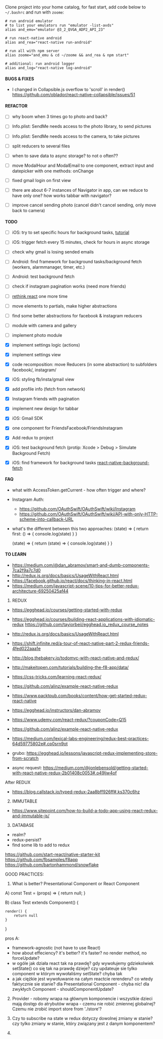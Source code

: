 Clone project into your home catalog, for fast start, add code below to `~/.bashrc` and run with `zoome`:

```
# run android emulator
# to list your emulators run "emulator -list-avds"
alias and_emu="emulator @3_2_QVGA_ADP2_API_23"

# run react-native android
alias and_rea="react-native run-android"

# run all with npm server
alias zoome="and_emu & cd ~/zoome && and_rea & npm start"

# additional: run android logger
alias and_log="react-native log-android"
```

#### BUGS & FIXES
- I changed in Collapsible.js overflow to 'scroll' in render() https://github.com/oblador/react-native-collapsible/issues/51 




#### REFACTOR
- [ ] why boom when 3 times go to photo and back?
- [ ] Info.plist: SendMe needs access to the photo library, to send pictures
- [ ] Info.plist: SendMe needs access to the camera, to take pictures
- [ ] split reducers to several files
- [ ] when to save data to async storage? to not o often??
- [ ] move ModalHour and ModalEmail to one component, extract input and datepicker with one methods: onChange
- [ ] fixed gmail login on first view
- [ ] there are about 6-7 instances of Navigator in app, can we reduce to have only one? how works tabbar with navigator?
- [ ] improve cancel sending photo (cancel didn't cancel sending, only move back to camera)



#### TODO
- [ ] iOS: try to set specific hours for background tasks, [tutorial](https://possiblemobile.com/2013/09/ios-7-background-fetch/)
- [ ] iOS: trigger fetch every 15 minutes, check for hours in async storage
- [ ] check why gmail is losing sended emails
- [ ] Android: find framework for background tasks/background fetch (workers, alarmmanager, timer, etc.)
- [ ] Android: test background fetch
- [ ] check if instagram pagination works (need more friends)
- [ ] [rethink react](https://facebook.github.io/react/docs/thinking-in-react.html) one more time 
- [ ] move elements to partials, make higher abstractions
- [ ] find some better abstractions for facebook & instagram reducers
- [ ] module with camera and gallery
- [ ] implement photo module
- [x] implement settings logic (actions)
- [x] implement settings view
- [x] code recomposition: move Reducers (in some abstraction) to subfolders facebook/, instagram/
- [x] iOS: styling fb/insta/gmail view
- [x] add profile info (fetch from network)
- [x] Instagram friends with pagination
- [x] implement new design for tabbar
- [x] iOS: Gmail SDK
- [x] one component for FriendsFacebook/FriendsInstagram
- [x] Add redux to project
- [x] iOS: test background fetch (protip: Xcode > Debug > Simulate Background Fetch)
- [x] iOS: find framework for background tasks [react-native-background-fetch](https://github.com/transistorsoft/react-native-background-fetch)


#### FAQ
- what with AccessToken.getCurrent - how often trigger and where?
- Instagram Auth:
	- https://github.com/OAuthSwift/OAuthSwift/wiki/Instagram
	- https://github.com/OAuthSwift/OAuthSwift/wiki/API-with-only-HTTP-scheme-into-callback-URL
- what's the different between this two approaches:
	(state) => {
		return first: () => {
			console.log(state)
		}
	}

	(state) => {
		return (state) => {
			console.log(state)
		}
	}


#### TO LEARN
- https://medium.com/@dan_abramov/smart-and-dumb-components-7ca2f9a7c7d0
- http://redux.js.org/docs/basics/UsageWithReact.html
- https://facebook.github.io/react/docs/thinking-in-react.html
- https://medium.com/javascript-scene/10-tips-for-better-redux-architecture-69250425af44

1. REDUX
- https://egghead.io/courses/getting-started-with-redux
- https://egghead.io/courses/building-react-applications-with-idiomatic-redux https://github.com/tayiorbeii/egghead.io_redux_course_notes

- http://redux.js.org/docs/basics/UsageWithReact.html

- https://shift.infinite.red/a-tour-of-react-native-part-2-redux-friends-4fed022aaa1e
- http://blog.thebakery.io/todomvc-with-react-native-and-redux/
- http://makeitopen.com/tutorials/building-the-f8-app/data/
- https://css-tricks.com/learning-react-redux/
- https://github.com/alinz/example-react-native-redux
- https://www.packtpub.com/books/content/how-get-started-redux-react-native

- https://egghead.io/instructors/dan-abramov
- https://www.udemy.com/react-redux/?couponCode=Q15
- https://github.com/alinz/example-react-native-redux
- https://medium.com/lexical-labs-engineering/redux-best-practices-64d59775802e#.cp0srn9ot

- grubo: https://egghead.io/lessons/javascript-redux-implementing-store-from-scratch

- async request:
https://medium.com/@jonlebensold/getting-started-with-react-native-redux-2b01408c0053#.o49ljw4of


After REDUX
- https://blog.callstack.io/typed-redux-2aa8bff926ff#.ks370c6hz


2. IMMUTABLE
- https://www.sitepoint.com/how-to-build-a-todo-app-using-react-redux-and-immutable-js/


3. DATABASE
- realm?
- redux-persist?
- find some lib to add to redux



https://github.com/start-react/native-starter-kit
https://github.com/fbsamples/f8app
https://github.com/bartonhammond/snowflake


GOOD PRACTICES:
1. What is better? Presentational Component or React Component

A)
const Test = (props) => {
	return null;
}

B)
class Test extends Component() {

	render() {
		return null
	}
}

pros A:
- framework-agnostic (not have to use React)
- how about effeciency? it's better? it's faster? no render method, no forceUpdate?
- w ogóle jak działa react tak na prawdę? gdy wywołujemy gdziekolwiek setState() co się tak na prawdę dzieje? czy updateuje sie tylko component w którym wywołaliśmy setState? chyba tak
- a jak ciężkie jest wywołuwanie na całym reactcie rerenderu? co wtedy faktycznie sie stanie? dla Presentational Component - chyba nic! dla zwykłych Component - shouldComponentUpdate?


2. Provider - robomy wrapa na głównym komponencie i wszystkie dzieci mają dostęp do atrybutów wrapa - czemu nie robić zmiennej globalnej? Czemu nie zrobić import store from './store'?

3. Czy to subscribe na state w redux dotyczy dowolnej zmiany w stanie? czy tylko zmiany w stanie, który związany jest z danym komponentem?

4. 
